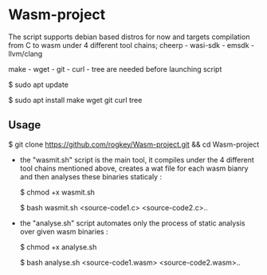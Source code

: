 # Wasm-project

The script supports debian based distros for now and targets compilation from C to wasm under 4 different tool chains; cheerp - wasi-sdk - emsdk - llvm/clang 

make - wget - git - curl - tree are needed before launching script

$ sudo apt update 

$ sudo apt install make wget git curl tree

## Usage

$ git clone https://github.com/rogkey/Wasm-project.git && cd Wasm-project

- the "wasmit.sh" script is the main tool, it compiles under the 4 different tool chains mentioned above, creates a wat file for each wasm bianry and then analyses these binaries staticaly : 
    
    $ chmod +x wasmit.sh
    
    $ bash wasmit.sh <source-code1.c> <source-code2.c>..

- the "analyse.sh" script automates only the process of static analysis over given wasm binaries :
    
    $ chmod +x analyse.sh
    
    $ bash analyse.sh <source-code1.wasm> <source-code2.wasm>..